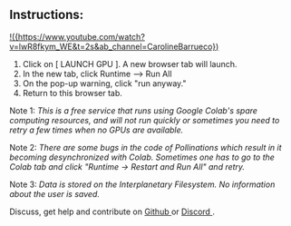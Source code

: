 

## Instructions: 

[!({https://www.youtube.com/watch?v=lwR8fkym_WE&t=2s&ab_channel=CarolineBarrueco})]({https://www.youtube.com/watch?v=lwR8fkym_WE&t=2s&ab_channel=CarolineBarrueco} "Link Title")


1. Click on [ LAUNCH GPU ]. A new browser tab will launch.
2. In the new tab, click Runtime --> Run All
3. On the pop-up warning, click "run anyway."
4. Return to this browser tab.


Note 1: *This is a free service that runs using Google Colab's spare computing resources, and will not run quickly or sometimes you need to retry a few times when no GPUs are available.*

Note 2: *There are some bugs in the code of Pollinations which result in it becoming desynchronized with Colab. Sometimes one has to go to the Colab tab and click "Runtime -> Restart and Run All" and retry.*

Note 3: *Data is stored on the Interplanetary Filesystem. No information about the user is saved.*





Discuss, get help and contribute on [ Github ](https://github.com/pollinations/pollinations) or [ Discord ](https://discord.com/invite/XXd99CrkCr).